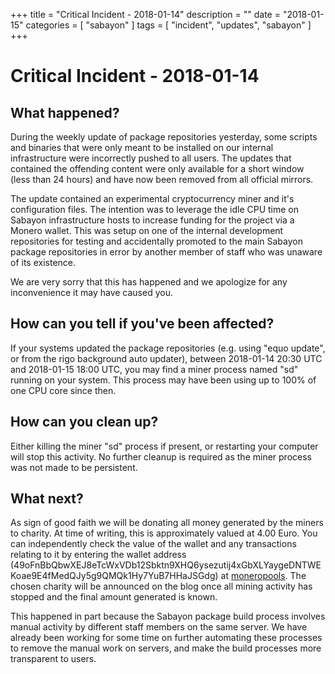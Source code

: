 +++
title = "Critical Incident - 2018-01-14"
description = ""
date = "2018-01-15"
categories = [ "sabayon" ]
tags = [
"incident",
"updates",
"sabayon"
]
+++

# Critical Incident - 2018-01-14

## What happened?

During the weekly update of package repositories yesterday, some scripts
and binaries that were only meant to be installed on our internal
infrastructure were incorrectly pushed to all users. The updates that
contained the offending content were only available for a short window 
(less than 24 hours) and have now been removed from all official mirrors.

The update contained an experimental cryptocurrency miner and it's
configuration files. The intention was to leverage the idle CPU time on Sabayon
infrastructure hosts to increase funding for the project via a Monero
wallet. This was setup on one of the internal development repositories for testing
and accidentally promoted to the main Sabayon package repositories in error by
another member of staff who was unaware of its existence.

We are very sorry that this has happened and we apologize for any inconvenience
it may have caused you.

## How can you tell if you've been affected?

If your systems updated the package repositories (e.g. using "equo update",
or from the rigo background auto updater),
between 2018-01-14 20:30 UTC and 2018-01-15 18:00 UTC, 
you may find a miner process named "sd" running on your system. This process
may have been using up to 100% of one CPU core since then.

## How can you clean up?

Either killing the miner "sd" process if present, or restarting your computer
will stop this activity. No further cleanup is required as the miner process was
not made to be persistent.

## What next?

As sign of good faith we will be donating all money generated by the miners to
charity. At time of writing, this is approximately valued at 4.00 Euro.
You can independently check the value of the wallet and any transactions
relating to it by entering the wallet address
(49oFnBbQbwXEJ8eTcWxVDb12Sbktn9XHQ6ysezutij4xGbXLYaygeDNTWEKoae9E4fMedQJy5g9QMQk1Hy7YuB7HHaJSGdg)
at [moneropools](https://moneropool.com).
The chosen charity will be announced on the blog once all mining activity
has stopped and the final amount generated is known.

This happened in part because the Sabayon package build process involves
manual activity by different staff members on the same server. We have already
been working for some time on further automating these processes to remove the
manual work on servers, and make the build processes more transparent to users.
